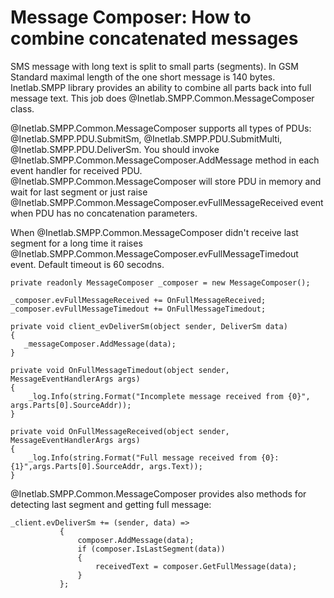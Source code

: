Message Composer: How to combine concatenated messages
======================================================

SMS message with long text is split to small parts (segments). In GSM Standard maximal length of the one short message is 140 bytes. 
Inetlab.SMPP library provides an ability to combine all parts back into full message text. This job does @Inetlab.SMPP.Common.MessageComposer class.

@Inetlab.SMPP.Common.MessageComposer supports all types of PDUs: @Inetlab.SMPP.PDU.SubmitSm, @Inetlab.SMPP.PDU.SubmitMulti, @Inetlab.SMPP.PDU.DeliverSm. 
You should invoke @Inetlab.SMPP.Common.MessageComposer.AddMessage method in each event handler for received PDU. @Inetlab.SMPP.Common.MessageComposer will store PDU in memory and wait for last segment or just raise @Inetlab.SMPP.Common.MessageComposer.evFullMessageReceived event when PDU has no concatenation parameters.

When @Inetlab.SMPP.Common.MessageComposer didn't receive last segment for a long time it raises @Inetlab.SMPP.Common.MessageComposer.evFullMessageTimedout event. Default timeout is 60 secodns.


    private readonly MessageComposer _composer = new MessageComposer();

    _composer.evFullMessageReceived += OnFullMessageReceived;
    _composer.evFullMessageTimedout += OnFullMessageTimedout;

    private void client_evDeliverSm(object sender, DeliverSm data)
    {
       _messageComposer.AddMessage(data);
    }

    private void OnFullMessageTimedout(object sender, MessageEventHandlerArgs args)
    {
        _log.Info(string.Format("Incomplete message received from {0}", args.Parts[0].SourceAddr));
    }

    private void OnFullMessageReceived(object sender, MessageEventHandlerArgs args)
    {
        _log.Info(string.Format("Full message received from {0}: {1}",args.Parts[0].SourceAddr, args.Text));
    }


@Inetlab.SMPP.Common.MessageComposer provides also methods for detecting last segment and getting full message:


    _client.evDeliverSm += (sender, data) =>
               {
                   composer.AddMessage(data);
                   if (composer.IsLastSegment(data))
                   {
                       receivedText = composer.GetFullMessage(data);
                   }
               };
